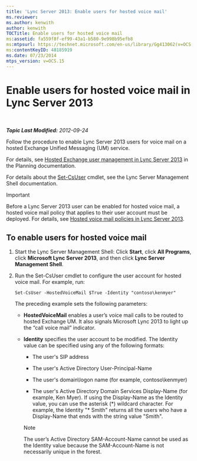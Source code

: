 ```yaml
---
title: 'Lync Server 2013: Enable users for hosted voice mail'
ms.reviewer: 
ms.author: kenwith
author: kenwith
TOCTitle: Enable users for hosted voice mail
ms:assetid: fa559f8f-ef99-43a1-b580-9e998b95efb8
ms:mtpsurl: https://technet.microsoft.com/en-us/library/Gg413062(v=OCS.15)
ms:contentKeyID: 48185919
ms.date: 07/23/2014
mtps_version: v=OCS.15
---
```


<div data-xmlns="http://www.w3.org/1999/xhtml">

<div class="topic" data-xmlns="http://www.w3.org/1999/xhtml" data-msxsl="urn:schemas-microsoft-com:xslt" data-cs="http://msdn.microsoft.com/en-us/">

<div data-asp="http://msdn2.microsoft.com/asp">

# Enable users for hosted voice mail in Lync Server 2013

</div>

<div id="mainSection">

<div id="mainBody">

<span> </span>

_**Topic Last Modified:** 2012-09-24_

Follow the procedure to enable Lync Server 2013 users for voice mail on a hosted Exchange Unified Messaging (UM) service.

For details, see [Hosted Exchange user management in Lync Server 2013](lync-server-2013-hosted-exchange-user-management.md) in the Planning documentation.

For details about the [Set-CsUser](https://docs.microsoft.com/powershell/module/skype/Set-CsUser) cmdlet, see the Lync Server Management Shell documentation.

<div>


> [!IMPORTANT]  
> Before a Lync Server 2013 user can be enabled for hosted voice mail, a hosted voice mail policy that applies to their user account must be deployed. For details, see <A href="lync-server-2013-hosted-voice-mail-policies.md">Hosted voice mail policies in Lync Server 2013</A>.



</div>

<div>

## To enable users for hosted voice mail

1.  Start the Lync Server Management Shell: Click **Start**, click **All Programs**, click **Microsoft Lync Server 2013**, and then click **Lync Server Management Shell**.

2.  Run the Set-CsUser cmdlet to configure the user account for hosted voice mail. For example, run:
    
        Set-CsUser -HostedVoiceMail $True -Identity "contoso\kenmyer"
    
    The preceding example sets the following parameters:
    
      - **HostedVoiceMail** enables a user’s voice mail calls to be routed to hosted Exchange UM. It also signals Microsoft Lync 2013 to light up the “call voice mail” indicator.
    
      - **Identity** specifies the user account to be modified. The Identity value can be specified using any of the following formats:
        
          - The user's SIP address
        
          - The user's Active Directory User-Principal-Name
        
          - The user's domain\\logon name (for example, contoso\\kenmyer)
        
          - The user's Active Directory Domain Services Display-Name (for example, Ken Myer). If using the Display-Name as the Identity value, you can use the asterisk (\*) wildcard character. For example, the Identity "\* Smith" returns all the users who have a Display-Name that ends with the string value "Smith".
        
        <div>
        

        > [!NOTE]  
        > The user’s Active Directory SAM-Account-Name cannot be used as the Identity value because the SAM-Account-Name is not necessarily unique in the forest.

        
        </div>

</div>

</div>

<span> </span>

</div>

</div>

</div>

